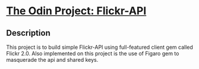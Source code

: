 # [The Odin Project: Flickr-API](https://www.theodinproject.com/lessons/ruby-on-rails-flickr-api)

## Description
This project is to build simple Flickr-API using full-featured client gem called Flickr 2.0.
Also implemented on this project is the use of Figaro gem to masquerade the api and shared keys. 